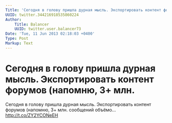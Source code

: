 ```yaml
---
Title: 'Сегодня в голову пришла дурная мысль. Экспортировать контент форумов (напомню, 3+ млн.'
UUID: twitter.344216918535860224
Author:
    Title: Balancer
    UUID: twitter.user.balancer73
Date: 'Tue, 11 Jun 2013 02:18:03 +0400'
Type: Post
Markup: Text
---
```


# Сегодня в голову пришла дурная мысль. Экспортировать контент форумов (напомню, 3+ млн.

Сегодня в голову пришла дурная мысль. Экспортировать контент
форумов (напомню, 3+ млн. сообщений объёмо...
http://t.co/ZY2YCONeEH
